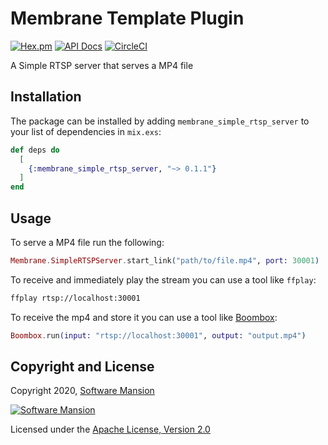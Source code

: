 # Membrane Template Plugin

[![Hex.pm](https://img.shields.io/hexpm/v/membrane_simple_rtsp_server.svg)](https://hex.pm/packages/membrane_simple_rtsp_server)
[![API Docs](https://img.shields.io/badge/api-docs-yellow.svg?style=flat)](https://hexdocs.pm/membrane_simple_rtsp_server)
[![CircleCI](https://circleci.com/gh/membraneframework/membrane_simple_rtsp_server.svg?style=svg)](https://circleci.com/gh/membraneframework/membrane_simple_rtsp_server)

A Simple RTSP server that serves a MP4 file

## Installation

The package can be installed by adding `membrane_simple_rtsp_server` to your list of dependencies in `mix.exs`:

```elixir
def deps do
  [
    {:membrane_simple_rtsp_server, "~> 0.1.1"}
  ]
end
```

## Usage

To serve a MP4 file run the following:
```elixir
Membrane.SimpleRTSPServer.start_link("path/to/file.mp4", port: 30001)
```

To receive and immediately play the stream you can use a tool like `ffplay`:
```sh
ffplay rtsp://localhost:30001
```

To receive the mp4 and store it you can use a tool like [Boombox](https://github.com/membraneframework/boombox):
```elixir
Boombox.run(input: "rtsp://localhost:30001", output: "output.mp4")
```

## Copyright and License

Copyright 2020, [Software Mansion](https://swmansion.com/?utm_source=git&utm_medium=readme&utm_campaign=membrane_template_plugin)

[![Software Mansion](https://logo.swmansion.com/logo?color=white&variant=desktop&width=200&tag=membrane-github)](https://swmansion.com/?utm_source=git&utm_medium=readme&utm_campaign=membrane_template_plugin)

Licensed under the [Apache License, Version 2.0](LICENSE)
